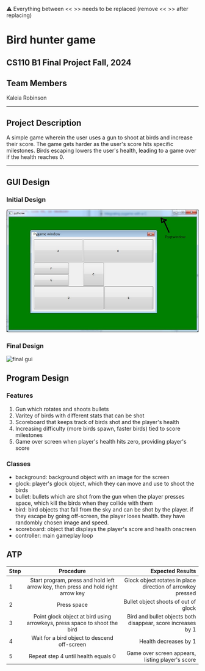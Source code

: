 
:warning: Everything between << >> needs to be replaced (remove << >> after replacing)

# Bird hunter game
## CS110 B1 Final Project  Fall, 2024

## Team Members

Kaleia Robinson

***

## Project Description

A simple game wherein the user uses a gun to shoot at birds and increase their score. The game gets harder as the user's score hits specific milestones. Birds escaping lowers the user's health, leading to a game over if the health reaches 0.

***    

## GUI Design

### Initial Design

![initial gui](assets/gui.jpg)

### Final Design

![final gui](assets/finalgui.jpg)

## Program Design

### Features

1. Gun which rotates and shoots bullets
2. Varitey of birds with different stats that can be shot
3. Scoreboard that keeps track of birds shot and the player's health
4. Increasing difficulty (more birds spawn, faster birds) tied to score milestones
5. Game over screen when player's health hits zero, providing player's score

### Classes

- background: background object with an image for the screen
- glock: player's glock object, which they can move and use to shoot the birds
- bullet: bullets which are shot from the gun when the player presses space, which kill the birds when they collide with them
- bird: bird objects that fall from the sky and can be shot by the player. if they escape by going off-screen, the player loses health. they have randombly chosen image and speed.
- scoreboard: object that displays the player's score and health onscreen
- controller: main gameplay loop

## ATP

| Step                 |Procedure                                                                           |Expected Results                   |
|----------------------|:--------------------:                                                              |----------------------------------:|
|  1                   | Start program, press and hold left arrow key, then press and hold right arrow key  | Glock object rotates in place direction of arrowkey pressed
|  2                   | Press space                                                                        | Bullet object shoots of out of glock
|  3                   | Point glock object at bird using arrowkeys, press space to shoot the bird          | Bird and bullet objects both disappear, score increases by 1
|  4                   | Wait for a bird object to descend off-screen                                       | Health decreases by 1
|  5                   | Repeat step 4 until health equals 0                                                | Game over screen appears, listing player's score
